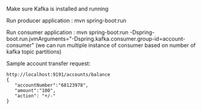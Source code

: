 Make sure Kafka is installed and running


Run producer application : mvn spring-boot:run


Run consumer application : mvn spring-boot:run -Dspring-boot.run.jvmArguments="-Dspring.kafka.consumer.group-id=account-consumer" (we can run multiple instance of consumer based on number of kafka topic partitions)


Sample account transfer request:


 ```
 http://localhost:9191/accounts/balance
 {
    "accountNumber":"68123978",
    "amount":"100",
    "action": "+/-"
}
 ```
